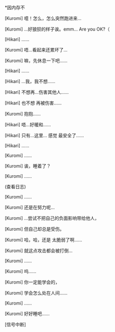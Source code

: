 *因内存不

[Kuromi] 噫！怎么，怎么突然跑进来…

[Kuromi] …好狼狈的样子诶。emm... Are you OK?（

[Hikari] ……

[Kuromi] 唔…看起来还累坏了…

[Kuromi] 嘛，先休息一下吧……

[Hikari] ……

[Hikari] …我，我不想……

[Hikari] 不想再…伤害其他人……

[Hikari] 也不想 再被伤害……

[Kuromi] 抱抱……

[Hikari] 唔…好暖和……

[Hikari] 只有…这里… 感觉 最安全了……

[Hikari] ……

[Kuromi] ……

[Kuromi] 诶，睡着了？

[Kuromi] ……

(查看日志)

[Kuromi] ……

[Kuromi] 还是在努力呢…

[Kuromi] …尝试不把自己的负面影响带给他人，

[Kuromi] 但自己却总是受伤。

[Kuromi] 哈，哈，还是 太脆弱了啊……

[Kuromi] 就这点攻击都会被打倒…

[Kuromi] ……

[Kuromi] 呜……

[Kuromi] 你一定能学会的，

[Kuromi] 学会怎么处在人间……

[Kuromi] ……

[Kuromi] 好好睡吧……

[信号中断]
